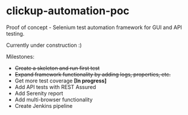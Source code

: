 # clickup-automation-poc
Proof of concept - Selenium test automation framework for GUI and API testing.

Currently under construction :)

Milestones:
- ~~Create a skeleton and run first test~~
- ~~Expand framework functionality by adding logs, properties, etc.~~
- Get more test coverage **[In progress]**
- Add API tests with REST Assured
- Add Serenity report
- Add multi-browser functionality
- Create Jenkins pipeline

